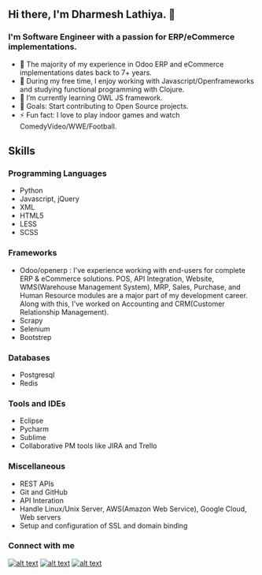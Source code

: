 ## Hi there, I'm Dharmesh Lathiya. 👋 
### I'm Software Engineer with a passion for ERP/eCommerce implementations.

- :telescope: The majority of my experience in Odoo ERP and eCommerce implementations dates back to 7+ years.
- 👀 During my free time, I enjoy working with Javascript/Openframeworks and studying functional programming with Clojure.
- 🌱 I’m currently learning OWL JS framework.
- 💞️ Goals: Start contributing to Open Source projects.
- :zap: Fun fact: I love to play indoor games and watch ComedyVideo/WWE/Football.

## Skills
### Programming Languages
- Python
- Javascript, jQuery
- XML
- HTML5
- LESS
- SCSS

### Frameworks
- Odoo/openerp : I've experience working with end-users for complete ERP & eCommerce solutions. 
POS, API Integration, Website, WMS(Warehouse Management System), MRP, Sales, Purchase, and Human Resource modules are a major part of my development career. Along with this, I've worked on Accounting and CRM(Customer Relationship Management).
- Scrapy
- Selenium
- Bootstrep

### Databases
- Postgresql
- Redis

### Tools and IDEs
- Eclipse
- Pycharm
- Sublime
- Collaborative PM tools like JIRA and Trello

### Miscellaneous
- REST APIs
- Git and GitHub
- API Interation
- Handle Linux/Unix Server, AWS(Amazon Web Service), Google Cloud, Web servers
- Setup and configuration of SSL and domain binding

### Connect with me
<!-- Grab your social icons from https://github.com/alexandresanlim/Badges4-README.md-Profile/blob/master/README.md -->

<!-- display the social media buttons-->

[![alt text][1.1]][1]
[![alt text][2.1]][2]
[![alt text][3.1]][3]

<!-- links to social media icons -->
[1.1]: https://img.shields.io/badge/Twitter-1DA1F2?style=for-the-badge&logo=twitter&logoColor=white (Twitter profile of Dharmesh)
[2.1]: https://img.shields.io/badge/LinkedIn-0077B5?style=for-the-badge&logo=linkedin&logoColor=white (LinkedIn profile of Dharmesh)
[3.1]: https://img.shields.io/badge/Gmail-D14836?style=for-the-badge&logo=gmail&logoColor=white (Email Id of Dharmesh)
[4.1]: https://img.shields.io/badge/Facebook-1877F2?style=for-the-badge&logo=facebook&logoColor=white (Facebook profile of Dharmesh)
[5.1]: https://img.shields.io/badge/Instagram-E4405F?style=for-the-badge&logo=instagram&logoColor=white (Instagram profile of Dharmesh)

<!-- links to social media accounts -->
[1]: https://twitter.com/dharmesh_8888
[2]: https://www.linkedin.com/in/dharmesh-lathiya-python-odoo/
[3]: mailto:dharmeshlathiya007@gmail.com
[4]: #
[5]: #

<!---
dharmesh666/dharmesh666 is a ✨ special ✨ repository because its `README.md` (this file) appears on your GitHub profile.
You can click the Preview link to take a look at your changes.
--->
